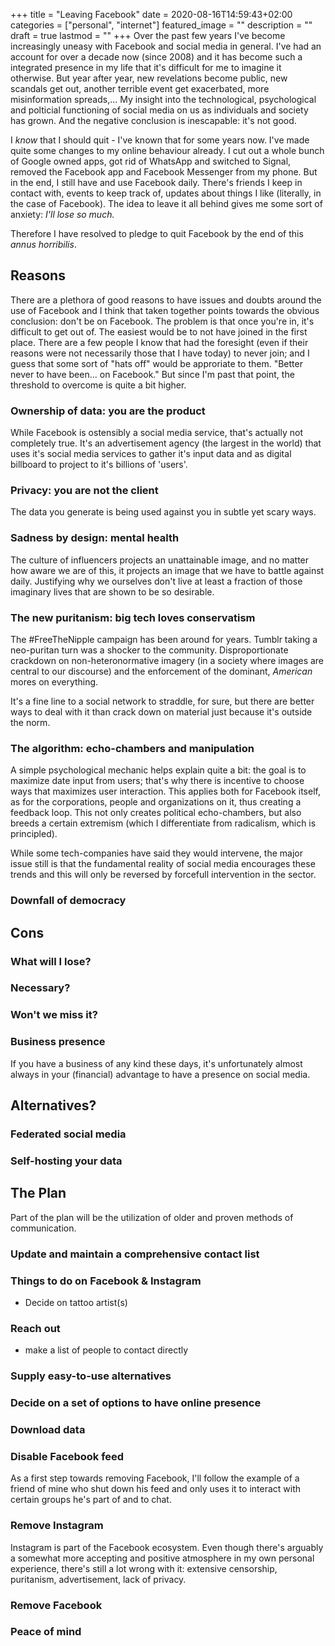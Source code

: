 +++
title =  "Leaving Facebook"
date = 2020-08-16T14:59:43+02:00
categories = ["personal", "internet"]
featured_image = ""
description = ""
draft = true
lastmod = ""
+++
Over the past few years I've become increasingly uneasy with Facebook and social media in general. I've had an account for over a decade now (since 2008) and it has become such a integrated presence in my life that it's difficult for me to imagine it otherwise. But year after year, new revelations become public, new scandals get out, another terrible event get exacerbated, more misinformation spreads,... My insight into the technological, psychological and polticial functioning of social media on us as individuals and society has grown. And the negative conclusion is inescapable: it's not good.

I *know* that I should quit - I've known that for some years now. I've made quite some changes to my online behaviour already. I cut out a whole bunch of Google owned apps, got rid of WhatsApp and switched to Signal, removed the Facebook app and Facebook Messenger from my phone. But in the end, I still have and use Facebook daily. There's friends I keep in contact with, events to keep track of, updates about things I like (literally, in the case of Facebook). The idea to leave it all behind gives me some sort of anxiety: *I'll lose so much.* 

Therefore I have resolved to pledge to quit Facebook by the end of this *annus horribilis*.

<!--more-->

## Reasons
There are a plethora of good reasons to have issues and doubts around the use of Facebook and I think that taken together points towards the obvious conclusion: don't be on Facebook. The problem is that once you're in, it's difficult to get out of. The easiest would be to not have joined in the first place. There are a few people I know that had the foresight (even if their reasons were not necessarily those that I have today) to never join; and I guess that some sort of "hats off" would be approriate to them. "Better never to have been... on Facebook." But since I'm past that point, the threshold to overcome is quite a bit higher. 

### Ownership of data: you are the product
While Facebook is ostensibly a social media service, that's actually not completely true. It's an advertisement agency (the largest in the world) that uses it's social media services to gather it's input data and as digital billboard to project to it's billions of 'users'.

### Privacy: you are not the client
The data you generate is being used against you in subtle yet scary ways.

### Sadness by design: mental health
The culture of influencers projects an unattainable image, and no matter how aware we are of this, it projects an image that we have to battle against daily. Justifying why we ourselves don't live at least a fraction of those imaginary lives that are shown to be so desirable.

### The new puritanism: big tech loves conservatism
The #FreeTheNipple campaign has been around for years.
Tumblr taking a neo-puritan turn was a shocker to the community.
Disproportionate crackdown on non-heteronormative imagery (in a society where images are central to our discourse) and the enforcement of the dominant, *American* mores on everything.

It's a fine line to a social network to straddle, for sure, but there are better ways to deal with it than crack down on material just because it's outside the norm.

### The algorithm: echo-chambers and manipulation
A simple psychological mechanic helps explain quite a bit: the goal is to maximize date input from users; that's why there is incentive to choose ways that maximizes user interaction. This applies both for Facebook itself, as for the corporations, people and organizations on it, thus creating a feedback loop. This not only creates political echo-chambers, but also breeds a certain extremism (which I differentiate from radicalism, which is principled).

While some tech-companies have said they would intervene, the major issue still is that the fundamental reality of social media encourages these trends and this will only be reversed by forcefull intervention in the sector.

### Downfall of democracy


## Cons
### What will I lose?

### Necessary?

### Won't we miss it?

### Business presence
If you have a business of any kind these days, it's unfortunately almost always in your (financial) advantage to have a presence on social media.

## Alternatives?
### Federated social media

### Self-hosting your data

## The Plan
Part of the plan will be the utilization of older and proven methods of communication.

### Update and maintain a comprehensive contact list


### Things to do on Facebook & Instagram
* Decide on tattoo artist(s)

### Reach out
* make a list of people to contact directly

### Supply easy-to-use alternatives

### Decide on a set of options to have online presence

### Download data

### Disable Facebook feed
As a first step towards removing Facebook, I'll follow the example of a friend of mine who shut down his feed and only uses it to interact with certain groups he's part of and to chat.

### Remove Instagram
Instagram is part of the Facebook ecosystem. Even though there's arguably a somewhat more accepting and positive atmosphere in my own personal experience, there's still a lot wrong with it: extensive censorship, puritanism, advertisement, lack of privacy.

### Remove Facebook

### Peace of mind